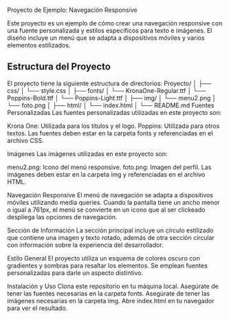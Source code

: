  Proyecto de Ejemplo: Navegación Responsive

Este proyecto es un ejemplo de cómo crear una navegación responsive con una fuente personalizada y estilos específicos para texto e imágenes. El diseño incluye un menú que se adapta a dispositivos móviles y varios elementos estilizados.

## Estructura del Proyecto

El proyecto tiene la siguiente estructura de directorios:
Proyecto/
│
├── css/
│ └── style.css
│
├── fonts/
│ └── KronaOne-Regular.ttf
│ └── Poppins-Bold.ttf
│ └── Poppins-Light.ttf
│
├── img/
│ └── menu2.png
│ └── foto.png
│
├── html/
│ └── index.html
│
└── README.md
Fuentes Personalizadas
Las fuentes personalizadas utilizadas en este proyecto son:

Krona One: Utilizada para los títulos y el logo.
Poppins: Utilizada para otros textos.
Las fuentes deben estar en la carpeta fonts y referenciadas en el archivo CSS.

Imágenes
Las imágenes utilizadas en este proyecto son:

menu2.png: Icono del menú responsive.
foto.png: Imagen del perfil.
Las imágenes deben estar en la carpeta img y referenciadas en el archivo HTML.

Navegación Responsive
El menú de navegación se adapta a dispositivos móviles utilizando media queries. Cuando la pantalla tiene un ancho menor o igual a 761px, el menú se convierte en un icono que al ser clickeado despliega las opciones de navegación.

Sección de Información
La sección principal incluye un círculo estilizado que contiene una imagen y texto rotado, además de otra sección circular con información sobre la experiencia del desarrollador.

Estilo General
El proyecto utiliza un esquema de colores oscuro con gradientes y sombras para resaltar los elementos. Se emplean fuentes personalizadas para darle un aspecto distintivo.

Instalación y Uso
Clona este repositorio en tu máquina local.
Asegúrate de tener las fuentes necesarias en la carpeta fonts.
Asegúrate de tener las imágenes necesarias en la carpeta img.
Abre index.html en tu navegador para ver el resultado.
